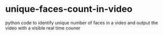 # unique-faces-count-in-video
python code to identify unique number of faces in a video and output the video with a visible real time couner
